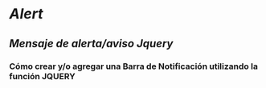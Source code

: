 # **_Alert_**
## _Mensaje de alerta/aviso Jquery_
### Cómo crear y/o agregar una Barra de Notificación utilizando la función JQUERY
